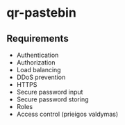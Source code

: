 # qr-pastebin

## Requirements

- Authentication
- Authorization
- Load balancing
- DDoS prevention
- HTTPS
- Secure password input
- Secure password storing
- Roles
- Access control (prieigos valdymas)
